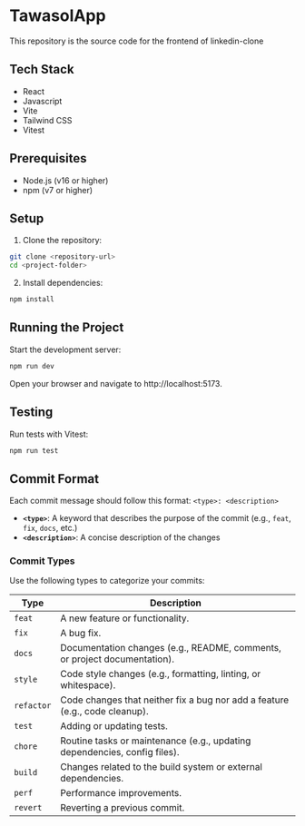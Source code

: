 # TawasolApp
This repository is the source code for the frontend of linkedin-clone

## Tech Stack
- React
- Javascript
- Vite
- Tailwind CSS
- Vitest

## Prerequisites
- Node.js (v16 or higher)
- npm (v7 or higher)

## Setup
1. Clone the repository:
```bash
git clone <repository-url>
cd <project-folder>
```
2. Install dependencies:
```bash
npm install
```

## Running the Project
Start the development server:
```bash
npm run dev
```
Open your browser and navigate to http://localhost:5173.

## Testing
Run tests with Vitest:
```bash
npm run test
```

## Commit Format

Each commit message should follow this format:
`<type>: <description>`
- **`<type>`**: A keyword that describes the purpose of the commit (e.g., `feat`, `fix`, `docs`, etc.)
- **`<description>`**: A concise description of the changes

### Commit Types

Use the following types to categorize your commits:

| Type       | Description                                                                 |
|------------|-----------------------------------------------------------------------------|
| `feat`     | A new feature or functionality.                                             |
| `fix`      | A bug fix.                                                                  |
| `docs`     | Documentation changes (e.g., README, comments, or project documentation).   |
| `style`    | Code style changes (e.g., formatting, linting, or whitespace).              |
| `refactor` | Code changes that neither fix a bug nor add a feature (e.g., code cleanup). |
| `test`     | Adding or updating tests.                                                   |
| `chore`    | Routine tasks or maintenance (e.g., updating dependencies, config files).   |
| `build`    | Changes related to the build system or external dependencies.               |
| `perf`     | Performance improvements.                                                   |
| `revert`   | Reverting a previous commit.                                                |
